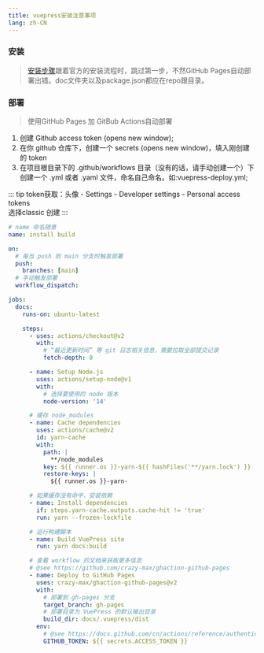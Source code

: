 ```yaml
---
title: vuepress安装注意事项
lang: zh-CN
---
```


### 安装

>[安装步骤][1]跟着官方的安装流程时，跳过第一步，不然GitHub Pages自动部署出错。doc文件夹以及package.json都应在repo跟目录。
>

### 部署

>使用GitHub Pages 加 GitBub Actions自动部署  

1. 创建 Github access token (opens new window);
2. 在你 github 仓库下，创建一个 secrets (opens new window)，填入刚创建的 token
3. 在项目根目录下的 .github/workflows 目录（没有的话，请手动创建一个）下创建一个 .yml 或者 .yaml 文件，命名自己命名。如:vuepress-deploy.yml;

::: tip
token获取：头像 - Settings - Developer settings - Personal access tokens  
选择classic 创建
:::

```yml
# name 命名随意
name: install build

on:
  # 每当 push 到 main 分支时触发部署
  push:
    branches: [main]
  # 手动触发部署
  workflow_dispatch:

jobs:
  docs:
    runs-on: ubuntu-latest

    steps:
      - uses: actions/checkout@v2
        with:
          # “最近更新时间” 等 git 日志相关信息，需要拉取全部提交记录
          fetch-depth: 0

      - name: Setup Node.js
        uses: actions/setup-node@v1
        with:
          # 选择要使用的 node 版本
          node-version: '14'

      # 缓存 node_modules
      - name: Cache dependencies
        uses: actions/cache@v2
        id: yarn-cache
        with:
          path: |
            **/node_modules
          key: ${{ runner.os }}-yarn-${{ hashFiles('**/yarn.lock') }}
          restore-keys: |
            ${{ runner.os }}-yarn-

      # 如果缓存没有命中，安装依赖
      - name: Install dependencies
        if: steps.yarn-cache.outputs.cache-hit != 'true'
        run: yarn --frozen-lockfile

      # 运行构建脚本
      - name: Build VuePress site
        run: yarn docs:build

      # 查看 workflow 的文档来获取更多信息
      # @see https://github.com/crazy-max/ghaction-github-pages
      - name: Deploy to GitHub Pages
        uses: crazy-max/ghaction-github-pages@v2
        with:
          # 部署到 gh-pages 分支
          target_branch: gh-pages
          # 部署目录为 VuePress 的默认输出目录
          build_dir: docs/.vuepress/dist
        env:
          # @see https://docs.github.com/cn/actions/reference/authentication-in-a-workflow#about-the-github_token-secret
          GITHUB_TOKEN: ${{ secrets.ACCESS_TOKEN }}

```



[1]: https://vuepress.vuejs.org/zh/guide/deploy.html


